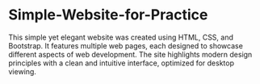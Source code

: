 # Simple-Website-for-Practice
This simple yet elegant website was created using HTML, CSS, and Bootstrap. It features multiple web pages, each designed to showcase different aspects of web development. The site highlights modern design principles with a clean and intuitive interface, optimized for desktop viewing.
